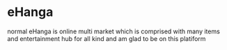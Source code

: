 # eHanga
normal eHanga is online multi market which is comprised with many items and entertainment hub for all kind and am glad to be on this platiform
